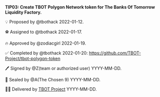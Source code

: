**TIP03: Create TBOT Polygon Network token for The Banks Of Tomorrow Liquidity Factory.**

💡 Proposed by @tbothack 2022-01-12.

⚽ Assigned to @tbothack 2022-01-17.

🔥 Approved by @zodiacgirl 2022-01-19.

✅ Completed by @tbothack 2022-01-20: https://github.com/TBOT-Project/tbot-polygon-token

🖊️ Signed by @Z(team or authorized user) YYYY-MM-DD.

💌 Sealed by @A(The Chosen 9) YYYY-MM-DD.

🏴‍☠️ Delivered by [TBOT Project](https://tbot.fi) YYYY-MM-DD.
